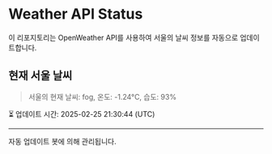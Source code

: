 
# Weather API Status

이 리포지토리는 OpenWeather API를 사용하여 서울의 날씨 정보를 자동으로 업데이트합니다.

## 현재 서울 날씨
> 서울의 현재 날씨: fog, 온도: -1.24°C, 습도: 93%

⏳ 업데이트 시간: 2025-02-25 21:30:44 (UTC)

---
자동 업데이트 봇에 의해 관리됩니다.
